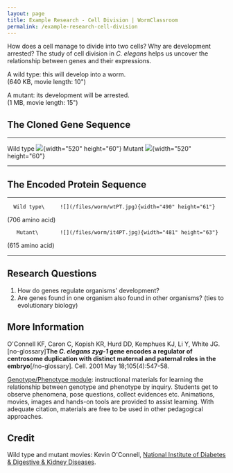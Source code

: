 ```yaml
---
layout: page
title: Example Research - Cell Division | WormClassroom
permalink: /example-research-cell-division
---
```

How does a cell manage to divide into two cells? Why are development
arrested? The study of cell division in *C. elegans* helps us uncover
the relationship between genes and their expressions.

A wild type: this will develop into a worm.\
(640 KB, movie length: 10\")

A mutant: its development will be arrested.\
(1 MB, movie length: 15\")

The Cloned Gene Sequence
------------------------

  ----------- ------------------------------------------------------
  Wild type   ![](/files/worm/wtG.gif){width="520" height="60"}
  Mutant      ![](/files/worm/it4Gin.gif){width="520" height="60"}
  ----------- ------------------------------------------------------

The Encoded Protein Sequence
----------------------------

  ------------------ -----------------------------------------------------
      Wild type\     ![](/files/worm/wtPT.jpg){width="490" height="61"}
   (706 amino acid)  

       Mutant\       ![](/files/worm/it4PT.jpg){width="481" height="63"}
   (615 amino acid)  
  ------------------ -----------------------------------------------------

Research Questions
------------------

1.  How do genes regulate organisms\' development?
2.  Are genes found in one organism also found in other organisms? (ties
    to evolutionary biology)

More Information
----------------

O\'Connell KF, Caron C, Kopish KR, Hurd DD, Kemphues KJ, Li Y, White JG.
\[no-glossary\]**The *C. elegans* *zyg-1* gene encodes a regulator of
centrosome duplication with distinct maternal and paternal roles in the
embryo**\[/no-glossary\]. Cell. 2001 May 18;105(4):547-58.

[Genotype/Phenotype
module](/genotype-vs-phenotype-module "Genotype vs. Phenotype Module"):
instructional materials for learning the relationship between genotype
and phenotype by inquiry. Students get to observe phenomena, pose
questions, collect evidences etc. Animations, movies, images and
hands-on tools are provided to assist learning. With adequate citation,
materials are free to be used in other pedagogical approaches.

Credit
------

Wild type and mutant movies: Kevin O\'Connell, [National Institute of
Diabetes & Digestive & Kidney Diseases](https://www.niddk.nih.gov).
